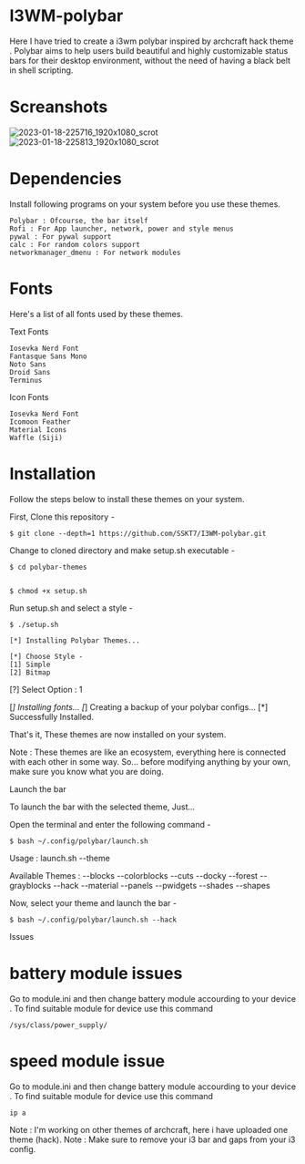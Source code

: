 # I3WM-polybar
Here I have tried to create a i3wm polybar inspired by archcraft hack theme .
Polybar aims to help users build beautiful and highly customizable status bars for their desktop environment, without the need of having a black belt in shell scripting.

    
# Screanshots

![2023-01-18-225716_1920x1080_scrot](https://user-images.githubusercontent.com/82232181/213264586-7968c912-7f50-4afb-850e-05ca81968d75.png)
![2023-01-18-225813_1920x1080_scrot](https://user-images.githubusercontent.com/82232181/213264716-eae52667-5b69-4f47-a7c2-fb706fe6799f.png)




# Dependencies

Install following programs on your system before you use these themes.

    Polybar : Ofcourse, the bar itself
    Rofi : For App launcher, network, power and style menus
    pywal : For pywal support
    calc : For random colors support
    networkmanager_dmenu : For network modules

# Fonts

Here's a list of all fonts used by these themes.

Text Fonts

    Iosevka Nerd Font
    Fantasque Sans Mono
    Noto Sans
    Droid Sans
    Terminus

Icon Fonts

    Iosevka Nerd Font
    Icomoon Feather
    Material Icons
    Waffle (Siji)

# Installation

Follow the steps below to install these themes on your system.

First, Clone this repository -

    $ git clone --depth=1 https://github.com/SSKT7/I3WM-polybar.git

Change to cloned directory and make setup.sh executable -

    $ cd polybar-themes


    $ chmod +x setup.sh

Run setup.sh and select a style -

    $ ./setup.sh

    [*] Installing Polybar Themes...

    [*] Choose Style -
    [1] Simple
    [2] Bitmap

  [?] Select Option : 1

  [*] Installing fonts...
  [*] Creating a backup of your polybar configs...
  [*] Successfully Installed.

That's it, These themes are now installed on your system.

Note : These themes are like an ecosystem, everything here is connected with each other in some way. So... before modifying anything by your own, make sure you know what you are doing.

Launch the bar

To launch the bar with the selected theme, Just...

Open the terminal and enter the following command -

    $ bash ~/.config/polybar/launch.sh

Usage : launch.sh --theme

Available Themes :
--blocks    --colorblocks    --cuts      --docky
--forest    --grayblocks     --hack      --material
--panels    --pwidgets       --shades    --shapes

Now, select your theme and launch the bar -

    $ bash ~/.config/polybar/launch.sh --hack



Issues

# battery module issues

Go to module.ini and then change battery module accourding to your device .
To find suitable module for device use this command 

    /sys/class/power_supply/

# speed module issue
Go to module.ini and then change battery module accourding to your device .
To find suitable module for device use this command 

    ip a


Note : I'm working on other themes of archcraft, here i have uploaded one theme (hack).
Note : Make sure to remove your i3 bar and gaps from your i3 config.
